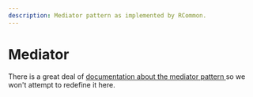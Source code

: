 ```yaml
---
description: Mediator pattern as implemented by RCommon.
---
```


# Mediator

There is a great deal of [documentation about the mediator pattern ](https://github.com/jbogard/MediatR/wiki)so we won't attempt to redefine it here.&#x20;
